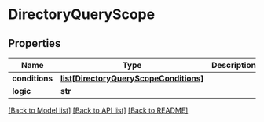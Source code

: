 # DirectoryQueryScope

## Properties
Name | Type | Description | Notes
------------ | ------------- | ------------- | -------------
**conditions** | [**list[DirectoryQueryScopeConditions]**](DirectoryQueryScopeConditions.md) |  | [optional] 
**logic** | **str** |  | [optional] 

[[Back to Model list]](../README.md#documentation-for-models) [[Back to API list]](../README.md#documentation-for-api-endpoints) [[Back to README]](../README.md)


